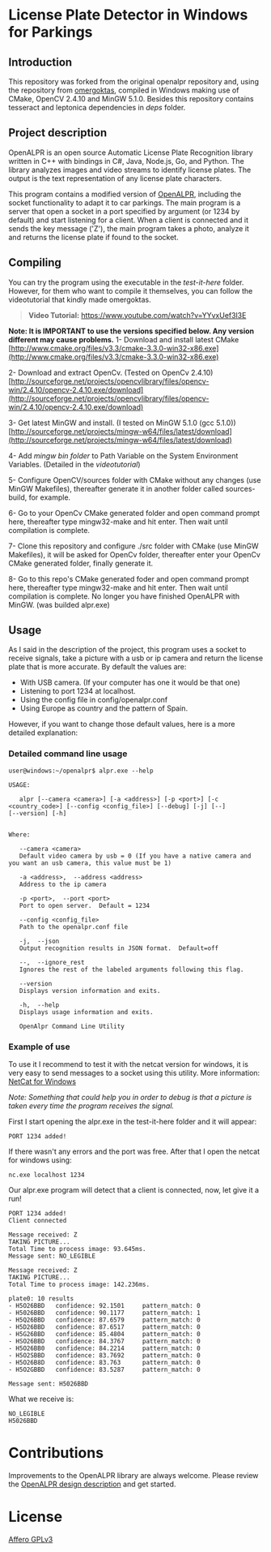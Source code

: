 # License Plate Detector in Windows for Parkings
## Introduction
This repository was forked from the original openalpr repository and, using the repository from [omergoktas](https://github.com/omergoktas/openalpr-mingw), compiled in Windows making use of CMake, OpenCV 2.4.10 and MinGW 5.1.0. Besides this repository contains tesseract and leptonica dependencies in *deps* folder.

## Project description
OpenALPR is an open source Automatic License Plate Recognition library written in C++ with bindings in C#, Java, Node.js, Go, and Python. The library analyzes images and video streams to identify license plates. The output is the text representation of any license plate characters.

This program contains a modified version of [OpenALPR](https://github.com/openalpr/openalpr), including the socket functionality to adapt it to car parkings. The main program is a server that open a socket in a port specified by argument (or 1234 by default) and start listening for a client. When a client is connected and it sends the key message ('Z'), the main program takes a photo, analyze it and returns the license plate if found to the socket.

## Compiling
You can try the program using the executable in the *test-it-here* folder. However, for them who want to compile it themselves, you can follow the videotutorial that kindly made omergoktas.
> **Video Tutorial:** https://www.youtube.com/watch?v=YYvxUef3l3E

**Note: It is IMPORTANT to use the versions specified below. Any version different may cause problems.**
1- Download and install latest CMake
    [http://www.cmake.org/files/v3.3/cmake-3.3.0-win32-x86.exe](http://www.cmake.org/files/v3.3/cmake-3.3.0-win32-x86.exe)

2- Download and extract OpenCv. (Tested on OpenCv 2.4.10)
    [http://sourceforge.net/projects/opencvlibrary/files/opencv-win/2.4.10/opencv-2.4.10.exe/download](http://sourceforge.net/projects/opencvlibrary/files/opencv-win/2.4.10/opencv-2.4.10.exe/download)

3- Get latest MinGW and install. (I tested on MinGW 5.1.0 (gcc 5.1.0))
    [http://sourceforge.net/projects/mingw-w64/files/latest/download](http://sourceforge.net/projects/mingw-w64/files/latest/download)

4- Add *mingw bin folder* to Path Variable on the System Environment Variables. (Detailed in the *videotutorial*)

5- Configure OpenCV/sources folder with CMake without any changes (use MinGW Makefiles), thereafter generate it in another folder called sources-build, for example.

6- Go to your OpenCv CMake generated folder and open command prompt here, thereafter type mingw32-make and hit enter. Then wait until compilation is complete.

7- Clone this repository and configure ./src folder with CMake (use MinGW Makefiles), it will be asked for OpenCv folder, thereafter enter your OpenCv CMake generated folder, finally generate it.

8- Go to this repo's CMake generated foder and open command prompt here, thereafter type mingw32-make and hit enter. Then wait until compilation is complete. No longer you have finished OpenALPR with MinGW. (was builded alpr.exe)

## Usage
As I said in the description of the project, this program uses a socket to receive signals, take a picture with a usb or ip camera and return the license plate that is more accurate. By default the values are:
- With USB camera. (If your computer has one it would be that one)
- Listening to port 1234 at localhost.
- Using the config file in config/openalpr.conf
- Using Europe as country and the pattern of Spain.

However, if you want to change those default values, here is a more detailed explanation:

### Detailed command line usage

```
user@windows:~/openalpr$ alpr.exe --help

USAGE:

   alpr [--camera <camera>] [-a <address>] [-p <port>] [-c                                                                      <country_code>] [--config <config_file>] [--debug] [-j] [--]                                                            [--version] [-h]


Where:

   --camera <camera>                                                                                                         
   Default video camera by usb = 0 (If you have a native camera and you want an usb camera, this value must be 1)  

   -a <address>,  --address <address>                                                                                        
   Address to the ip camera

   -p <port>,  --port <port>
   Port to open server.  Default = 1234

   --config <config_file>                                                                                                    
   Path to the openalpr.conf file

   -j,  --json                                                                                                               
   Output recognition results in JSON format.  Default=off

   --,  --ignore_rest                                                                                                        
   Ignores the rest of the labeled arguments following this flag.

   --version                                                                                                                 
   Displays version information and exits.

   -h,  --help                                                                                                               
   Displays usage information and exits.

   OpenAlpr Command Line Utility
```

### Example of use
To use it I recommend to test it with the netcat version for windows, it is very easy to send messages to a socket using this utility. More information: [NetCat for Windows](https://joncraton.org/blog/46/netcat-for-windows/)

*Note: Something that could help you in order to debug is that a picture is taken every time the program receives the signal.*

First I start opening the alpr.exe in the test-it-here folder and it will appear:
```
PORT 1234 added!
```
If there wasn't any errors and the port was free. After that I open the netcat for windows using:
```
nc.exe localhost 1234
```
Our alpr.exe program will detect that a client is connected, now, let give it a run!
```
PORT 1234 added!
Client connected

Message received: Z
TAKING PICTURE...
Total Time to process image: 93.645ms.
Message sent: NO_LEGIBLE

Message received: Z
TAKING PICTURE...
Total Time to process image: 142.236ms.

plate0: 10 results
- H5O26BBD   confidence: 92.1501     pattern_match: 0
- H5026BBD   confidence: 90.1177     pattern_match: 1
- H5Q26BBD   confidence: 87.6579     pattern_match: 0
- H5D26BBD   confidence: 87.6517     pattern_match: 0
- H5G26BBD   confidence: 85.4804     pattern_match: 0
- HSO26BBD   confidence: 84.3767     pattern_match: 0
- H5O26BB0   confidence: 84.2214     pattern_match: 0
- H5O2SBBD   confidence: 83.7692     pattern_match: 0
- H5O26B8D   confidence: 83.763      pattern_match: 0
- H5O2GBBD   confidence: 83.5287     pattern_match: 0

Message sent: H5026BBD
```
What we receive is:
```
NO_LEGIBLE                                                                                 
H5026BBD
```

# Contributions
Improvements to the OpenALPR library are always welcome.  Please review the [OpenALPR design description](https://github.com/openalpr/openalpr/wiki/OpenALPR-Design) and get started.

# License
[Affero GPLv3](http://www.gnu.org/licenses/agpl-3.0.html)
